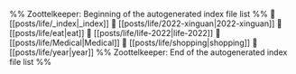 %% Zoottelkeeper: Beginning of the autogenerated index file list  %%
📄 [[posts/life/_index|_index]]
📄 [[posts/life/2022-xinguan|2022-xinguan]]
📄 [[posts/life/eat|eat]]
📄 [[posts/life/life-2022|life-2022]]
📄 [[posts/life/Medical|Medical]]
📄 [[posts/life/shopping|shopping]]
📄 [[posts/life/year|year]]
%% Zoottelkeeper: End of the autogenerated index file list  %%
